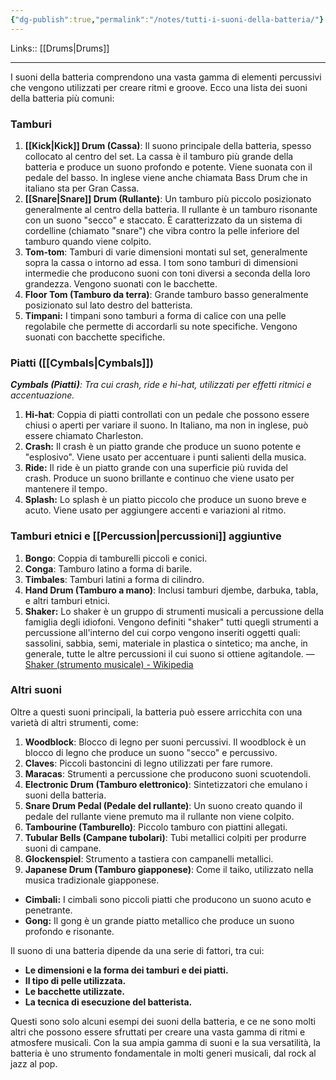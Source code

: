 ```yaml
---
{"dg-publish":true,"permalink":"/notes/tutti-i-suoni-della-batteria/"}
---
```


Links:: [[Drums\|Drums]]

---

I suoni della batteria comprendono una vasta gamma di elementi percussivi che vengono utilizzati per creare ritmi e groove. Ecco una lista dei suoni della batteria più comuni:

### Tamburi

1. **[[Kick\|Kick]] Drum (Cassa)**: Il suono principale della batteria, spesso collocato al centro del set. La cassa è il tamburo più grande della batteria e produce un suono profondo e potente. Viene suonata con il pedale del basso. In inglese viene anche chiamata Bass Drum che in italiano sta per Gran Cassa.
2. **[[Snare\|Snare]] Drum (Rullante)**: Un tamburo più piccolo posizionato generalmente al centro della batteria. Il rullante è un tamburo risonante con un suono "secco" e staccato. È caratterizzato da un sistema di cordelline (chiamato "snare") che vibra contro la pelle inferiore del tamburo quando viene colpito.
3. **Tom-tom**: Tamburi di varie dimensioni montati sul set, generalmente sopra la cassa o intorno ad essa. I tom sono tamburi di dimensioni intermedie che producono suoni con toni diversi a seconda della loro grandezza. Vengono suonati con le bacchette.
4. **Floor Tom (Tamburo da terra)**: Grande tamburo basso generalmente posizionato sul lato destro del batterista.
5. **Timpani:** I timpani sono tamburi a forma di calice con una pelle regolabile che permette di accordarli su note specifiche. Vengono suonati con bacchette specifiche.


### Piatti ([[Cymbals\|Cymbals]])

_**Cymbals (Piatti)**: Tra cui crash, ride e hi-hat, utilizzati per effetti ritmici e accentuazione._

1. **Hi-hat**: Coppia di piatti controllati con un pedale che possono essere chiusi o aperti per variare il suono. In Italiano, ma non in inglese, può essere chiamato Charleston.
2. **Crash:** Il crash è un piatto grande che produce un suono potente e "esplosivo". Viene usato per accentuare i punti salienti della musica.
3. **Ride:** Il ride è un piatto grande con una superficie più ruvida del crash. Produce un suono brillante e continuo che viene usato per mantenere il tempo.
4. **Splash:** Lo splash è un piatto piccolo che produce un suono breve e acuto. Viene usato per aggiungere accenti e variazioni al ritmo.


### Tamburi etnici e [[Percussion\|percussioni]] aggiuntive

1. **Bongo**: Coppia di tamburelli piccoli e conici.
2. **Conga**: Tamburo latino a forma di barile.
3. **Timbales**: Tamburi latini a forma di cilindro.
4. **Hand Drum (Tamburo a mano)**: Inclusi tamburi djembe, darbuka, tabla, e altri tamburi etnici.
5. **Shaker:** Lo shaker è un gruppo di strumenti musicali a percussione della famiglia degli idiofoni. Vengono definiti "shaker" tutti quegli strumenti a percussione all'interno del cui corpo vengono inseriti oggetti quali: sassolini, sabbia, semi, materiale in plastica o sintetico; ma anche, in generale, tutte le altre percussioni il cui suono si ottiene agitandole. — [Shaker (strumento musicale) - Wikipedia](https://it.wikipedia.org/wiki/Shaker_(strumento_musicale))

### Altri suoni

Oltre a questi suoni principali, la batteria può essere arricchita con una varietà di altri strumenti, come:

1. **Woodblock**: Blocco di legno per suoni percussivi. Il woodblock è un blocco di legno che produce un suono "secco" e percussivo.
2. **Claves**: Piccoli bastoncini di legno utilizzati per fare rumore.
3. **Maracas**: Strumenti a percussione che producono suoni scuotendoli.
1. **Electronic Drum (Tamburo elettronico)**: Sintetizzatori che emulano i suoni della batteria.
2. **Snare Drum Pedal (Pedale del rullante)**: Un suono creato quando il pedale del rullante viene premuto ma il rullante non viene colpito.
3. **Tambourine (Tamburello)**: Piccolo tamburo con piattini allegati.
4. **Tubular Bells (Campane tubolari)**: Tubi metallici colpiti per produrre suoni di campane.
5. **Glockenspiel**: Strumento a tastiera con campanelli metallici.
6. **Japanese Drum (Tamburo giapponese)**: Come il taiko, utilizzato nella musica tradizionale giapponese.
- **Cimbali:** I cimbali sono piccoli piatti che producono un suono acuto e penetrante.
- **Gong:** Il gong è un grande piatto metallico che produce un suono profondo e risonante.


Il suono di una batteria dipende da una serie di fattori, tra cui:

- **Le dimensioni e la forma dei tamburi e dei piatti.**
- **Il tipo di pelle utilizzata.**
- **Le bacchette utilizzate.**
- **La tecnica di esecuzione del batterista.**

Questi sono solo alcuni esempi dei suoni della batteria, e ce ne sono molti altri che possono essere sfruttati per creare una vasta gamma di ritmi e atmosfere musicali.
Con la sua ampia gamma di suoni e la sua versatilità, la batteria è uno strumento fondamentale in molti generi musicali, dal rock al jazz al pop.